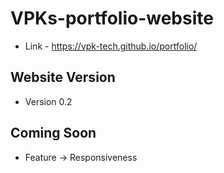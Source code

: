 # VPKs-portfolio-website
+ Link - https://vpk-tech.github.io/portfolio/
## Website Version
+ Version 0.2
## Coming Soon
+ Feature -> Responsiveness
